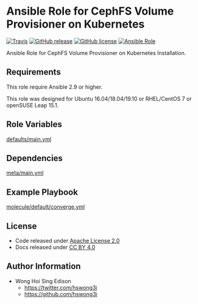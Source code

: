 # Ansible Role for CephFS Volume Provisioner on Kubernetes

[![Travis](https://img.shields.io/travis/com/alvistack/ansible-role-kubernetes_cephfs_provisioner.svg)](https://travis-ci.com/alvistack/ansible-role-kubernetes_cephfs_provisioner)
[![GitHub release](https://img.shields.io/github/release/alvistack/ansible-role-kubernetes_cephfs_provisioner.svg)](https://github.com/alvistack/ansible-role-kubernetes_cephfs_provisioner)
[![GitHub license](https://img.shields.io/github/license/alvistack/ansible-role-kubernetes_cephfs_provisioner.svg)](https://github.com/alvistack/ansible-role-kubernetes_cephfs_provisioner/blob/master/LICENSE)
[![Ansible Role](https://img.shields.io/badge/galaxy-alvistack.kubernetes_cephfs_provisioner-blue.svg)](https://galaxy.ansible.com/alvistack/kubernetes_cephfs_provisioner)

Ansible Role for CephFS Volume Provisioner on Kubernetes Installation.

## Requirements

This role require Ansible 2.9 or higher.

This role was designed for Ubuntu 16.04/18.04/19.10 or RHEL/CentOS 7 or openSUSE Leap 15.1.

## Role Variables

[defaults/main.yml](defaults/main.yml)

## Dependencies

[meta/main.yml](meta/main.yml)

## Example Playbook

[molecule/default/converge.yml](molecule/default/converge.yml)

## License

  - Code released under [Apache License 2.0](LICENSE)
  - Docs released under [CC BY 4.0](http://creativecommons.org/licenses/by/4.0/)

## Author Information

  - Wong Hoi Sing Edison
      - <https://twitter.com/hswong3i>
      - <https://github.com/hswong3i>
